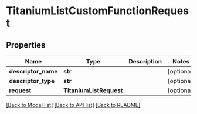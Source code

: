 # TitaniumListCustomFunctionRequest


## Properties
Name | Type | Description | Notes
------------ | ------------- | ------------- | -------------
**descriptor_name** | **str** |  | [optional] 
**descriptor_type** | **str** |  | [optional] 
**request** | [**TitaniumListRequest**](TitaniumListRequest.md) |  | [optional] 

[[Back to Model list]](../README.md#documentation-for-models) [[Back to API list]](../README.md#documentation-for-api-endpoints) [[Back to README]](../README.md)


